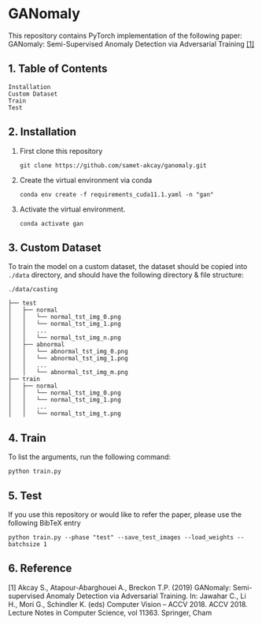 # GANomaly

This repository contains PyTorch implementation of the following paper: GANomaly: Semi-Supervised Anomaly Detection via Adversarial Training [[1]](#reference)

##  1. Table of Contents
 ```
 Installation
 Custom Dataset
 Train
 Test
 ```
    

## 2. Installation
1. First clone this repository
   ```
   git clone https://github.com/samet-akcay/ganomaly.git
   ```
2. Create the virtual environment via conda
    ```
    conda env create -f requirements_cuda11.1.yaml -n "gan" 
    ```
3. Activate the virtual environment.
    ```
    conda activate gan
    ```


## 3. Custom Dataset
To train the model on a custom dataset, the dataset should be copied into `./data` directory, and should have the following directory & file structure:

```
./data/casting 

├── test
│   ├── normal
│   │   └── normal_tst_img_0.png
│   │   └── normal_tst_img_1.png
│   │   ...
│   │   └── normal_tst_img_n.png
│   ├── abnormal
│   │   └── abnormal_tst_img_0.png
│   │   └── abnormal_tst_img_1.png
│   │   ...
│   │   └── abnormal_tst_img_m.png
├── train
│   ├── normal
│   │   └── normal_tst_img_0.png
│   │   └── normal_tst_img_1.png
│   │   ...
│   │   └── normal_tst_img_t.png

```

## 4. Train
To list the arguments, run the following command:
```
python train.py
```



## 5. Test
If you use this repository or would like to refer the paper, please use the following BibTeX entry
```
python train.py --phase "test" --save_test_images --load_weights --batchsize 1
```

## 6. Reference
[1]  Akcay S., Atapour-Abarghouei A., Breckon T.P. (2019) GANomaly: Semi-supervised Anomaly Detection via Adversarial Training. In: Jawahar C., Li H., Mori G., Schindler K. (eds) Computer Vision – ACCV 2018. ACCV 2018. Lecture Notes in Computer Science, vol 11363. Springer, Cham
